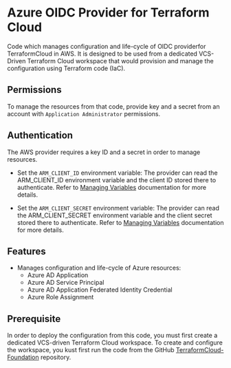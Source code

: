 # Azure OIDC Provider for Terraform Cloud

Code which manages configuration and life-cycle of OIDC providerfor
TerraformCloud in AWS. It is designed to be used from a dedicated
VCS-Driven Terraform Cloud workspace that would provision and manage
the configuration using Terraform code (IaC).

## Permissions

To manage the resources from that code, provide key and a secret from an account
with `Application Administrator` permissions.

## Authentication

The AWS provider requires a key ID and a secret in order to manage resources.

- Set the `ARM_CLIENT_ID` environment variable: The provider can read the ARM_CLIENT_ID environment variable and the client ID stored there to authenticate. Refer to [Managing Variables](https://developer.hashicorp.com/terraform/cloud-docs/workspaces/variables/managing-variables) documentation for more details.

- Set the `ARM_CLIENT_SECRET` environment variable: The provider can read the ARM_CLIENT_SECRET environment variable and the client secret stored there to authenticate. Refer to [Managing Variables](https://developer.hashicorp.com/terraform/cloud-docs/workspaces/variables/managing-variables) documentation for more details.

## Features

- Manages configuration and life-cycle of Azure resources:
  - Azure AD Application
  - Azure AD Service Principal
  - Azure AD Application Federated Identity Credential
  - Azure Role Assignment

## Prerequisite

In order to deploy the configuration from this code, you must first create
a dedicated VCS-driven Terraform Cloud workspace. To create and configure
the workspace, you kust first run the code from the GitHub
[TerraformCloud-Foundation](https://github.com/benyboy84/TerraformCloud-Foundation) repository.

